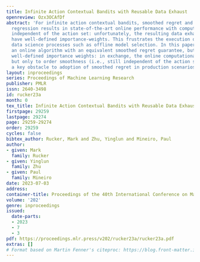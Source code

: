 ```yaml
---
title: Infinite Action Contextual Bandits with Reusable Data Exhaust
openreview: Ozx3OCAfDf
abstract: 'For infinite action contextual bandits, smoothed regret and reduction to
  regression results in state-of-the-art online performance with computational cost
  independent of the action set: unfortunately, the resulting data exhaust does not
  have well-defined importance-weights. This frustrates the execution of downstream
  data science processes such as offline model selection. In this paper we describe
  an online algorithm with an equivalent smoothed regret guarantee, but which generates
  well-defined importance weights: in exchange, the online computational cost increases,
  but only to order smoothness (i.e., still independent of the action set). This removes
  a key obstacle to adoption of smoothed regret in production scenarios.'
layout: inproceedings
series: Proceedings of Machine Learning Research
publisher: PMLR
issn: 2640-3498
id: rucker23a
month: 0
tex_title: Infinite Action Contextual Bandits with Reusable Data Exhaust
firstpage: 29259
lastpage: 29274
page: 29259-29274
order: 29259
cycles: false
bibtex_author: Rucker, Mark and Zhu, Yinglun and Mineiro, Paul
author:
- given: Mark
  family: Rucker
- given: Yinglun
  family: Zhu
- given: Paul
  family: Mineiro
date: 2023-07-03
address: 
container-title: Proceedings of the 40th International Conference on Machine Learning
volume: '202'
genre: inproceedings
issued:
  date-parts:
  - 2023
  - 7
  - 3
pdf: https://proceedings.mlr.press/v202/rucker23a/rucker23a.pdf
extras: []
# Format based on Martin Fenner's citeproc: https://blog.front-matter.io/posts/citeproc-yaml-for-bibliographies/
---
```

